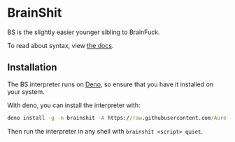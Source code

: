 # BrainShit

BS is the slightly easier younger sibling to BrainFuck.

To read about syntax, view [the docs](/docs.md).

## Installation

The BS interpreter runs on [Deno](deno.land), so ensure that you have it installed on your system.

With deno, you can install the interpreter with:

```cmd
deno install -g -n brainshit -A https://raw.githubusercontent.com/Aureliona1/BrainShit/refs/heads/main/src/bs.ts
```

Then run the interpreter in any shell with `brainshit <script> quiet`.
